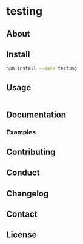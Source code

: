 # testing

## About

## Install

```sh
npm install --save testing
```

## Usage

```js

```

## Documentation

### Examples

## Contributing

## Conduct

## Changelog

## Contact

## License
